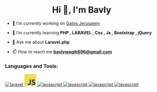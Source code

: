 <h1 align="center">Hi 👋, I'm Bavly</h1>

- 🔭 I’m currently working on [Gates Jerusalem](https://github.com/bavlywagih/gates-jerusalem)

- 🌱 I’m currently learning **PHP , LARAVEL , Css , Js , Bootstrap , jQuery**

- 💬 Ask me about **Laravel.php**

- 📫 How to reach me **bavlywagih696@gmail.com**


<h3 align="left">Languages and Tools:</h3>

<p align="left">
<a href="https://laravel.com/" target="_blank" rel="noreferrer">
    <img src="https://laravel.com/img/logomark.min.svg" alt="laravel" width="40" height="40"/> 
</a>
<a href="https://developer.mozilla.org/en-US/docs/Web/JavaScript" target="_blank" rel="noreferrer">
    <img src="https://raw.githubusercontent.com/devicons/devicon/master/icons/javascript/javascript-original.svg" alt="javascript" width="40" height="40"/>
</a> 
<a href="https://www.php.net/" target="_blank" rel="noreferrer">
    <img src="https://www.php.net/images/logos/php-logo-white.svg" alt="javascript" width="40" height="40"/>
</a> 
<a href="https://developer.mozilla.org/en-US/docs/Web/CSS" target="_blank" rel="noreferrer">
    <img src="https://upload.wikimedia.org/wikipedia/commons/thumb/d/d5/CSS3_logo_and_wordmark.svg/1200px-CSS3_logo_and_wordmark.svg.png" alt="javascript" width="40" height="40"/>
</a> 
<a href="https://getbootstrap.com/" target="_blank" rel="noreferrer">
    <img src="https://getbootstrap.com/docs/5.3/assets/brand/bootstrap-logo-shadow.png" alt="javascript" width="40" height="40"/>
</a>
 <a href="https://jquery.com/" target="_blank" rel="noreferrer">
    <img src="https://jquery.com/wp-content/themes/jquery.com/i/favicon.ico" alt="javascript" width="40" height="40"/>
</a> 

</p>
